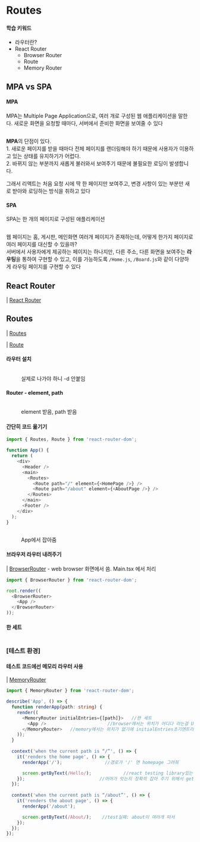 # Routes

#### 학습 키워드

* 라우터란?
* React Router
  * Browser Router
  * Route
  * Memory Router

## MPA vs SPA

#### MPA

MPA는 Multiple Page Application으로, 여러 개로 구성된 웹 애플리케이션을 말한다. 새로운 화면을 요청할 때마다, 서버에서 준비한 화면을 보여줄 수 있다

<figure><img src="../.gitbook/assets/image (11).png" alt=""><figcaption></figcaption></figure>

**MPA**의 단점이 있다.\
1\. 새로운 페이지를 받을 때마다 전체 페이지를 랜더링해야 하기 때문에 사용자가 이용하고 있는 상태를 유지하기가 어렵다.\
2\. 바뀌지 않는 부분까지 새롭게 불러와서 보여주기 때문에 불필요한 로딩이 발생합니다.

그래서 리액트는 처음 요청 시에 딱 한 페이지만 보여주고, 변경 사항이 있는 부분만 새로 받아와 로딩하는 방식을 취하고 있다

#### SPA

SPA는 한 개의 페이지로 구성된 애플리케이션

<figure><img src="../.gitbook/assets/image.png" alt=""><figcaption></figcaption></figure>

웹 페이지는 홈, 게시판, 메인화면 여러개 페이지가 존재하는데, 어떻게 한가지 페이지로 여러 페이지를 대신할 수 있을까?\
서버에서 사용자에게 제공하는 페이지는 하나지만, 다른 주소, 다른 화면을 보여주는 **라우팅**을 통하여 구현할 수 있고, 이를 가능하도록 `/Home.js`, `/Board.js`와 같이 다양하게 라우팅 페이지를 구현할 수 있다

## React Router

\|  [React Router](https://reactrouter.com/en/main)

## Routes

\|  [Routes](https://reactrouter.com/en/main/components/routes)

\|  [Route](https://reactrouter.com/en/main/route/route)

#### 라우터 설치

<figure><img src="../.gitbook/assets/image (7).png" alt=""><figcaption><p>실제로 나가야 하니 -d 안붙임</p></figcaption></figure>

#### Router - element, path

<figure><img src="../.gitbook/assets/image (1).png" alt=""><figcaption><p>element 받음, path 받음</p></figcaption></figure>

#### 간단히 코드 옮기기

```typescript
import { Routes, Route } from 'react-router-dom';

function App() {
  return (
    <div>
      <Header />
      <main>
        <Routes>
          <Route path="/" element={<HomePage />} />
          <Route path="/about" element={<AboutPage />} />
        </Routes>
      </main>
      <Footer />
    </div>
  );
}
```

<figure><img src="../.gitbook/assets/image (10).png" alt=""><figcaption><p>App에서 잡아줌</p></figcaption></figure>

#### 브라우저 라우터 내려주기

\|  [BrowserRouter](https://reactrouter.com/en/main/router-components/browser-router) - web browser 화면에서 씀. Main.tsx 에서 처리

```typescript
import { BrowserRouter } from 'react-router-dom';

root.render((
  <BrowserRouter>
    <App />
  </BrowserRouter>
));
```

#### 한 세트

<figure><img src="../.gitbook/assets/image (4).png" alt=""><figcaption></figcaption></figure>

### \[테스트 환경]

#### 테스트 코드에선 메모리 라우터 사용

\|  [MemoryRouter](https://reactrouter.com/en/main/router-components/memory-router)

```typescript
import { MemoryRouter } from 'react-router-dom';

describe('App', () => {
  function renderApp(path: string) {
    render((
      <MemoryRouter initialEntries={[path]}>   //한 세트
        <App />                       //browser에서는 위치가 어디다 라는걸 URL로 알려주는데
      </MemoryRouter>   //memory에서는 위치가 없기에 initialEntries초기엔트리로 잡아줌(배열로)
    ));
  }
	
  context('when the current path is “/”', () => {
    it('renders the home page', () => {
      renderApp('/');                //경로가 '/' 면 homepage 그려줘

      screen.getByText(/Hello/);            //react testing library있는걸로 테스트
    });                            //머머가 잇는지 정확히 잡아 주기 위해서 getByText()
  });
	
  context('when the current path is “/about”', () => {
    it('renders the about page', () => {
      renderApp('/about');

      screen.getByText(/About/);    //test실패: about이 여러개 떠서
    });
  });
});
```











